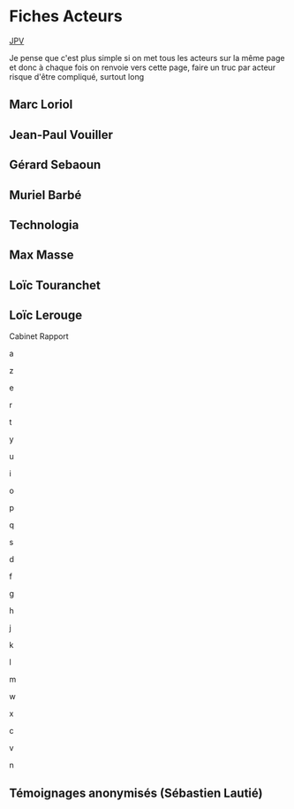 # Fiches Acteurs

<a href="#mon_ancre">JPV</a>

Je pense que c'est plus simple si on met tous les acteurs sur la même page et donc à chaque fois on renvoie vers cette page, faire un truc par acteur risque d'être compliqué, surtout long

## Marc Loriol




## Jean-Paul Vouiller

## Gérard Sebaoun

## Muriel Barbé

## Technologia

## Max Masse

## Loïc Touranchet

## Loïc Lerouge

Cabinet
Rapport 

a

z

e

r

t

y

u

i

o

p

q

s

d

f

g

h

j

k

l

m

w

x

c

v

n


## Témoignages anonymisés (Sébastien Lautié)

